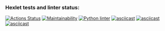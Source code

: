 ### Hexlet tests and linter status:
[![Actions Status](https://github.com/DenisTabakov/python-project-lvl1/workflows/hexlet-check/badge.svg)](https://github.com/DenisTabakov/python-project-lvl1/actions)
[![Maintainability](https://api.codeclimate.com/v1/badges/a99a88d28ad37a79dbf6/maintainability)](https://codeclimate.com/github/codeclimate/codeclimate/maintainability)
[![Python linter](https://github.com/DenisTabakov/python-project-lvl1/actions/workflows/linter_flake8.yml/badge.svg)](https://github.com/DenisTabakov/python-project-lvl1/actions/workflows/linter_flake8.yml)
[![asciicast](https://asciinema.org/a/jtXFfH17Ae13U9nOS5LXxkbYE.png)](https://asciinema.org/a/jtXFfH17Ae13U9nOS5LXxkbYE)
[![asciicast](https://asciinema.org/a/UY7h0IsUWMHK2KKukw8j9aIcr.png)](https://asciinema.org/a/UY7h0IsUWMHK2KKukw8j9aIcr)
[![asciicast](https://asciinema.org/a/a1fLh7kSGpYHjwfKpzdSa0UxP.png)](https://asciinema.org/a/a1fLh7kSGpYHjwfKpzdSa0UxP)


 

